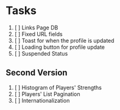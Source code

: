 # Tasks

1. [ ] Links Page DB
1. [ ] Fixed URL fields
1. [ ] Toast for when the profile is updated
1. [ ] Loading button for profile update
1. [ ] Suspended Status

## Second Version

1. [ ] Histogram of Players' Strengths
1. [ ] Players' List Pagination
1. [ ] Internationalization
